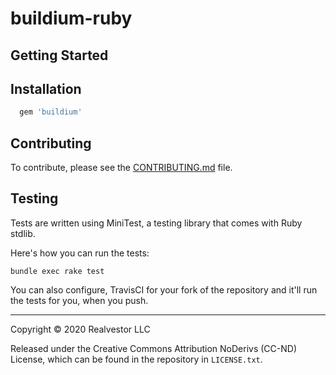# buildium-ruby

## Getting Started



## Installation

```ruby
  gem 'buildium'
```

## Contributing

To contribute, please see the [CONTRIBUTING.md](CONTRIBUTING.md) file.

## Testing

Tests are written using MiniTest, a testing library that comes with Ruby stdlib.

Here's how you can run the tests:

    bundle exec rake test

You can also configure, TravisCI for your fork of the repository and it'll run the tests for you, when you push.

----------------

Copyright &copy; 2020 Realvestor LLC

Released under the Creative Commons Attribution NoDerivs (CC-ND) License, which can be found in the repository in `LICENSE.txt`.
